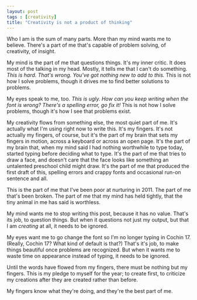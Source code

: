 ```yaml
---
layout: post
tags : [creativity]
title: "Creativity is not a product of thinking"
---
```

Who I am is the sum of many parts. More than my mind wants me to believe. There's a part of me that's capable of problem solving, of creativity, of insight.

My mind is the part of me that questions things. It's my inner critic. It does most of the talking in my head. Mostly, it tells me that I can't do something. *This is hard. That's wrong. You've got nothing new to add to this.* This is not how I solve problems, though it drives me to find better solutions to problems.

My eyes speak to me, too. *This is ugly. How can you keep writing when the font is wrong? There's a spelling error, go fix it!* This is not how I solve problems, though it's how I see that problems exist.

My creativity flows from something else, the most quiet part of me. It's actually what I'm using right now to write this. It's my fingers. It's not actually my fingers, of course, but it's the part of my brain that sets my fingers in motion, across a keyboard or across an open page. It's the part of my brain that, when my mind said I had nothing worthwhile to type today, started typing before deciding what to type. It's the part of me that tries to draw a face, and doesn't care that the face looks like something an untalented preschool child might draw. It's the part of me that produced the first draft of this, spelling errors and crappy fonts and occasional run-on sentence and all.

This is the part of me that I've been poor at nurturing in 2011. The part of me that's been broken. The part of me that my mind has held tightly, that the tiny animal in me has said is worthless.

My mind wants me to stop writing this post, because it has no value. That's its job, to question things. But when it questions not just my output, but that I am *creating* at all, it needs to be ignored.

My eyes want me to go change the font so I'm no longer typing in Cochin 17. (Really, Cochin 17? What kind of default is that?) That's it's job, to make things beautiful once problems are recognized. But when it wants me to waste time on appearance instead of typing, it needs to be ignored.

Until the words have flowed from my fingers, there must be nothing but my fingers. This is my pledge to myself for the year; to create first, to criticize my creations after they are created rather than before.

My fingers know what they're doing, and they're the best part of me.